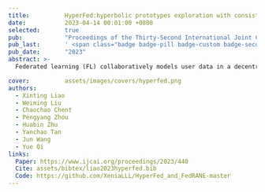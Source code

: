 ```yaml
---
title:          HyperFed:hyperbolic prototypes exploration with consistent aggregation for non-IID data in federated learning
date:           2023-04-14 00:01:00 +0800
selected:       true
pub:            "Proceedings of the Thirty-Second International Joint Conference on Artificial Intelligence (IJCAI)"
pub_last:       ' <span class="badge badge-pill badge-custom badge-secondary">CCF A Conference</span><span class="badge badge-pill badge-custom badge-success">Oral</span>'
pub_date:       "2023"
abstract: >-
  Federated learning (FL) collaboratively models user data in a decentralized way. However, in the real world, non-identical and independent data distributions (non-IID) among clients hinder the performance of FL due to three issues, i.e., (1) the class statistics shifting, (2) the insufficient hierarchical information utilization, and (3) the inconsistency in aggregating clients. To address the above issues, we propose HyperFed which contains three main modules, i.e., hyperbolic prototype Tammes initialization (HPTI), hyperbolic prototype learning (HPL), and consistent aggregation (CA). Firstly, HPTI in the server constructs uniformly distributed and fixed class prototypes, and shares them with clients to match class statistics, further guiding consistent feature representation for local clients. Secondly, HPL in each client captures the hierarchical information in local data with the supervision of shared class prototypes in the hyperbolic model space. Additionally, CA in the server mitigates the impact of the inconsistent deviations from clients to server. Extensive studies of four datasets prove that HyperFed is effective in enhancing the performance of FL under the non-IID setting.

cover:          assets/images/covers/hyperfed.png
authors:
  - Xinting Liao
  - Weiming Liu
  - Chaochao Chen†
  - Pengyang Zhou
  - Huabin Zhu
  - Yanchao Tan
  - Jun Wang
  - Yue Qi
links:
  Paper: https://www.ijcai.org/proceedings/2023/440
  Cite: assets/bibtex/liao2023hyperfed.bib
  Code: https://github.com/XeniaLLL/HyperFed_and_FedRANE-master
---
```

